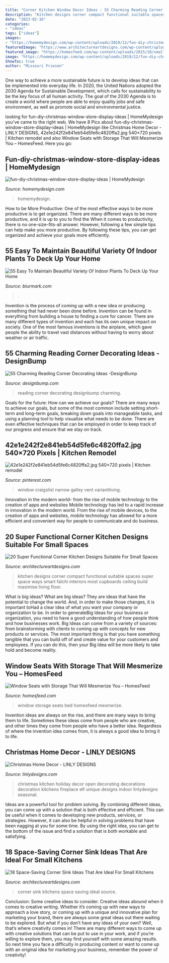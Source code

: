 ```yaml
---
title: "Corner Kitchen Window Decor Ideas : 55 Charming Reading Corner Decorating Ideas -designbump"
description: "Kitchen designs corner compact functional suitable spaces super space ways smart falchi interiors most cupboards ceiling build maximise living floor"
date: "2023-02-16"
categories:
- "ideas"
tags: ["ideas"]
images:
- "https://homemydesign.com/wp-content/uploads/2019/12/fun-diy-christmas-window-store-display-ideas.jpg"
featuredImage: "https://www.architectureartdesigns.com/wp-content/uploads/2016/10/12-12.jpg"
featured_image: "https://homesfeed.com/wp-content/uploads/2015/10/small-room-ideas-with-window-seats-with-storage-completed-with-bedding-set-plus-wall-scones-and-bed-under-guded.jpg"
image: "https://homemydesign.com/wp-content/uploads/2019/12/fun-diy-christmas-window-store-display-ideas.jpg"
ShowToc: true
author: "Missouri Friesen"
---
```



One way to achieve a more sustainable future is to develop ideas that can be implemented into everyday life. In 2020, the United Nations adopted the 2030 Agenda for Sustainable Development, which calls for sustainability to be the key focus of all human activity. The goal of the 2030 Agenda is to create a world where people are able to enjoy quality jobs and safe environment, as well as promote social and environmental justice.

	

		
looking for fun-diy-christmas-window-store-display-ideas | HomeMydesign you've came to the right web. We have 8 Pics about fun-diy-christmas-window-store-display-ideas | HomeMydesign like Christmas Home Decor - LINLY DESIGNS, 42e1e242f2e841eb54d5fe6c4820ffa2.jpg 540×720 pixels | Kitchen remodel and also Window Seats with Storage That Will Mesmerize You – HomesFeed. Here you go:
		
    
## Fun-diy-christmas-window-store-display-ideas | HomeMydesign

<img loading=lazy src="https://homemydesign.com/wp-content/uploads/2019/12/fun-diy-christmas-window-store-display-ideas.jpg" onerror="this.onerror=null;this.src='https://tse2.mm.bing.net/th?id=OIP.BklglxYY6Icn0P-i18tR7gHaLO&amp;pid=15.1';" alt="fun-diy-christmas-window-store-display-ideas | HomeMydesign">

_Source: homemydesign.com_

>homemydesign. 

	

How to be More Productive: One of the most effective ways to be more productive is to get organized. There are many different ways to be more productive, and it is up to you to find the
When it comes to productivity, there is no one-size-fits-all answer. However, following a few simple tips can help make you more productive. By following these tips, you can get organized and achieve your goals more efficiently.

    
## 55 Easy To Maintain Beautiful Variety Of Indoor Plants To Deck Up Your Home

<img loading=lazy src="https://www.blurmark.com/wp-content/uploads/2017/05/Amazing-Indoor-Plants-Arrangement.jpg" onerror="this.onerror=null;this.src='https://tse2.mm.bing.net/th?id=OIP.nJNGggwiYPevmN2fNpCbrQHaJ4&amp;pid=15.1';" alt="55 Easy To Maintain Beautiful Variety Of Indoor Plants To Deck Up Your Home">

_Source: blurmark.com_

>. 

	

Invention is the process of coming up with a new idea or producing something that had never been done before. Invention can be found in everything from building a house to finding a cure for cancer. There are many different types of invention and each has its own unique impact on society. One of the most famous inventions is the airplane, which gave people the ability to travel vast distances without having to worry about weather or air traffic.

    
## 55 Charming Reading Corner Decorating Ideas -DesignBump

<img loading=lazy src="https://cdn.designbump.com/wp-content/uploads/2015/11/reading-corner-nook13.jpg" onerror="this.onerror=null;this.src='https://tse2.mm.bing.net/th?id=OIP.CrVoAo_2BHpLYL0hdKKjOgHaLG&amp;pid=15.1';" alt="55 Charming Reading Corner Decorating Ideas -DesignBump">

_Source: designbump.com_

>reading corner decorating designbump charming. 

	

Goals for the future: How can we achieve our goals?
There are many ways to achieve our goals, but some of the most common include setting short-term and long-term goals, breaking down goals into manageable tasks, and using a planning tool to help visualize what needs to be done. There are even effective techniques that can be employed in order to keep track of our progress and ensure that we stay on track.

    
## 42e1e242f2e841eb54d5fe6c4820ffa2.jpg 540×720 Pixels | Kitchen Remodel

<img loading=lazy src="https://i.pinimg.com/736x/c4/b1/b7/c4b1b744d177952184157ec214b3f51d--kitchen-stove-kitchen-reno.jpg" onerror="this.onerror=null;this.src='https://tse2.mm.bing.net/th?id=OIP.2thN0vdUeT54HKEmWLcw5QHaJ4&amp;pid=15.1';" alt="42e1e242f2e841eb54d5fe6c4820ffa2.jpg 540×720 pixels | Kitchen remodel">

_Source: pinterest.com_

>window craigslist narrow galley vent variantliving. 

	

Innovation in the modern world- from the rise of mobile technology to the creation of apps and websites
Mobile technology has led to a rapid increase in innovation in the modern world. From the rise of mobile devices, to the creation of apps and websites, mobile technology has allowed for a more efficient and convenient way for people to communicate and do business.

    
## 20 Super Functional Corner Kitchen Designs Suitable For Small Spaces

<img loading=lazy src="https://www.architectureartdesigns.com/wp-content/uploads/2016/10/12-12.jpg" onerror="this.onerror=null;this.src='https://tse4.mm.bing.net/th?id=OIP.bPuWGx5RDdrf1XRMcq9A-AHaIh&amp;pid=15.1';" alt="20 Super Functional Corner Kitchen Designs Suitable For Small Spaces">

_Source: architectureartdesigns.com_

>kitchen designs corner compact functional suitable spaces super space ways smart falchi interiors most cupboards ceiling build maximise living floor. 

	

What is big ideas?
What are big ideas? They are ideas that have the potential to change the world. And, in order to make those changes, it is important toHad a clear idea of what you want your company or organization to be.  In order to generateBig Ideas for your business or organization, you need to have a good understanding of how people think and how businesses work. Big Ideas can come from a variety of sources: from brainstorming with clients to coming up with concepts for new products or services.
The most important thing is that you have something tangible that you can build off of and create value for your customers and employees. If you can do this, then your Big Idea will be more likely to take hold and become reality.

    
## Window Seats With Storage That Will Mesmerize You – HomesFeed

<img loading=lazy src="https://homesfeed.com/wp-content/uploads/2015/10/small-room-ideas-with-window-seats-with-storage-completed-with-bedding-set-plus-wall-scones-and-bed-under-guded.jpg" onerror="this.onerror=null;this.src='https://tse3.mm.bing.net/th?id=OIP.24wnEJ1uIGb-hC-KgdEjOAHaLH&amp;pid=15.1';" alt="Window Seats with Storage That Will Mesmerize You – HomesFeed">

_Source: homesfeed.com_

>window storage seats bed homesfeed mesmerize. 

	

Invention ideas are always on the rise, and there are many ways to bring them to life. Sometimes these ideas come from people who are creative, and other times they come from people who have a better idea. Regardless of where the invention idea comes from, it is always a good idea to bring it to life.

    
## Christmas Home Decor - LINLY DESIGNS

<img loading=lazy src="http://www.linlydesigns.com/wp-content/uploads/2016/11/unique-kitchen-christmas-decorating.jpg" onerror="this.onerror=null;this.src='https://tse3.mm.bing.net/th?id=OIP.OQVehlvKyGkKHxGVuViftwHaLH&amp;pid=15.1';" alt="Christmas Home Decor - LINLY DESIGNS">

_Source: linlydesigns.com_

>christmas kitchen holiday decor open decorating decorations decoration kitchens fireplace elf unique designs indoor linlydesigns seasonal. 

	

Ideas are a powerful tool for problem solving. By combining different ideas, you can come up with a solution that is both effective and efficient. This can be useful when it comes to developing new products, services, or strategies. However, it can also be helpful in solving problems that have been nagging at you for some time. By using the right idea, you can get to the bottom of the issue and find a solution that is both workable and satisfying.

    
## 18 Space-Saving Corner Sink Ideas That Are Ideal For Small Kitchens

<img loading=lazy src="https://www.architectureartdesigns.com/wp-content/uploads/2017/03/7-3.jpg" onerror="this.onerror=null;this.src='https://tse2.mm.bing.net/th?id=OIP.NJ3R0gzDllX822D_QxeIWwHaLD&amp;pid=15.1';" alt="18 Space-Saving Corner Sink Ideas That Are Ideal For Small Kitchens">

_Source: architectureartdesigns.com_

>corner sink kitchens space saving ideal source. 

	

Conclusion: Some creative ideas to consider.
Creative ideas abound when it comes to creative writing. Whether it’s coming up with new ways to approach a love story, or coming up with a unique and innovative plan for marketing your brand, there are always some great ideas out there waiting to be explored. But what if you don’t have any ideas of your own? Well, that’s where creativity comes in! There are many different ways to come up with creative solutions that can be put to use in your work, and if you’re willing to explore them, you may find yourself with some amazing results. So next time you face a difficulty in producing content or want to come up with an original idea for marketing your business, remember the power of creativity!

